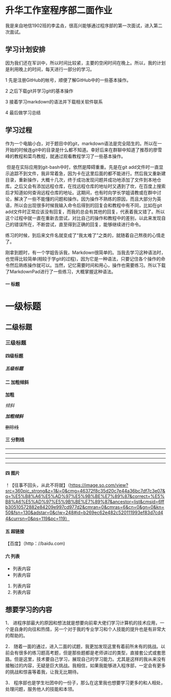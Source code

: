 #              升华工作室程序部二面作业

​       我是来自地信1902班的李孟垚，很高兴能够通过程序部的第一次面试，进入第二次面试。

## 学习计划安排

因为我们还在军训中，所以时间比较紧，主要的空闲时间在晚上。所以，我的计划是利用晚上的时间，每天进行一部分的学习。

1 先是注册GitHub的帐号，顺便了解GitHub中的一些基本操作。

2 之后下载git并学习git的基本操作

3 接着学习markdown的语法并下载相关软件联系

4 最后做学习总结

## 学习过程

​       作为一个电脑小白，对于题目中的git，markdown语法是完全陌生的。所以在一开始的时候连git中的目录是什么都不知道。幸好后来在群聊中知道了推荐的廖雪峰的教程和菜鸟教程，就通过观看教程学习了一些基本操作。

​       但是在实际应用到git-bash中时，依然是障碍重重。先是在git add文件时一直显示追踪不到文件，我非常着急，因为卡在这里后面的都不能进行。然后我又重新建目录，重新操作，大概十几次，终于成功发现问题并成功地添加了文件到本地仓库。之后又会有添加远程仓库，在找远程仓库的地址时又遇到了坎，在百度上搜索后才知道如何查询远程仓库的地址。这期间，也有时向学长学姐请教或在群中讨论，解决了一些不能懂的问题和操作。因为操作不熟练的原因，而且大部分为英语，所以会出现很多时候我输入命令后得到的回复会和教程中有不同，比如在git add文件时正常应该没有回复，而我的总会有其他的回复，代表着我又错了。所以这个过程中就一直在重新去尝试，对比自己的操作和教程中的差别，以此来发现自己的错误所在，不断尝试，直至得到正确的回复，能够继续进行命令。

​       练习的时候，到后来文件名就变成了“我太难了”之类的，就随着自己熬夜的心情走了。

​       刚拿到题时，有一个学姐告诉我，Markdown很简单的。当我去学习这种语法时，也觉得比较简单(相较于学git的过程)，因为它是一种语法，只要记住各个操作的命令然后熟练操作就可以。当然，记忆需要时间和用心，操作也需要练习。所以下载了MarkdownPad进行了一些练习，大概掌握这种语法。

#### 一 标题

# 一级标题

## 二级标题

### 三级标题

#### 四级标题

##### 五级标题

#### 二 加粗倾斜

**加粗**

*倾斜*

***加粗倾斜***

~~删除线~~

#### 三 分割线

---

----

***

****

#### 四  图片

！【往事不回头，从此不将就】（https://image.so.com/view?src=360pic_strong&z=1&i=0&cmg=46372f8c35d20c7e44a36bc7df7c3e07&q=%E5%B8%A6%E5%AD%97%E5%9B%BE%E7%89%87&correct=%E5%B8%A6%E5%AD%97%E5%9B%BE%E7%89%87&ancestor=list&cmsid=6ffb30510572882e84209e997cd977d2&cmran=0&cmras=6&cn=0&gn=0&kn=50&fsn=130&adstar=0&clw=248#id=b269ec62e482c520111993ef83d7cd44&currsn=0&ps=119&pc=119）



#### 五 超链接

【百度】（http：//baidu.com)

#### 六  列表

- 列表内容
- 列表内容

1. 列表内容
2. 列表内容











## 想要学习的内容

1． 进程序部最大的原因和想法就是想要向前辈大佬们学习计算机的技术应用，一个是自身的向往和热情，另一个对于我的专业学习和个人技能的提升也是有非常大的帮助的。

2． 随着一面的通过，进入二面的试题，我更加发现这里有着前所未有的挑战。以前会有很多的练习题高考题，但是那些题都是老师讲过的类型，直接套公式或套思路。但是这里，技术要自己学习，展现自己的学习能力。尤其是这样的我从来没有接触过的内容，无疑是巨大挑战。我相信，如果我能够进入程序部，一定会有更多的挑战和惊喜等着我，让我无比期待。

3． 程序部也是学生社团中的一份子，那么在这里我也想要学习更多的和人相处，处理问题，服务他人的技能和本领。